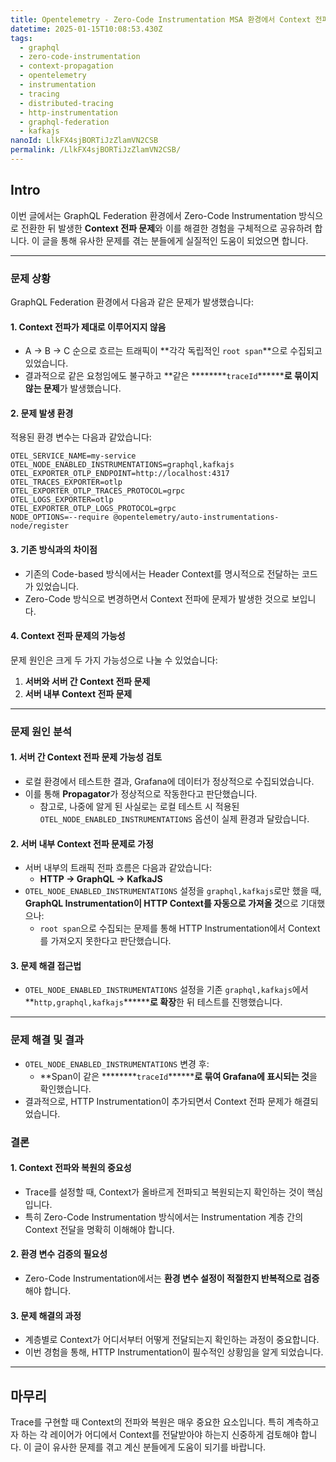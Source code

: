 ```yaml
---
title: Opentelemetry - Zero-Code Instrumentation MSA 환경에서 Context 전파 문제와 해결 경험 공유
datetime: 2025-01-15T10:08:53.430Z
tags:
  - graphql
  - zero-code-instrumentation
  - context-propagation
  - opentelemetry
  - instrumentation
  - tracing
  - distributed-tracing
  - http-instrumentation
  - graphql-federation
  - kafkajs
nanoId: LlkFX4sjBORTiJzZlamVN2CSB
permalink: /LlkFX4sjBORTiJzZlamVN2CSB/
---
```

## Intro

이번 글에서는 GraphQL Federation 환경에서 Zero-Code Instrumentation 방식으로 전환한 뒤 발생한 **Context 전파 문제**와 이를 해결한 경험을 구체적으로 공유하려 합니다. 이 글을 통해 유사한 문제를 겪는 분들에게 실질적인 도움이 되었으면 합니다.

---

### 문제 상황

GraphQL Federation 환경에서 다음과 같은 문제가 발생했습니다:

#### 1. Context 전파가 제대로 이루어지지 않음

- A -> B -> C 순으로 흐르는 트래픽이 **각각 독립적인 `root span`**으로 수집되고 있었습니다.
- 결과적으로 같은 요청임에도 불구하고 **같은 ********`traceId`********로 묶이지 않는 문제**가 발생했습니다.

#### 2. 문제 발생 환경

적용된 환경 변수는 다음과 같았습니다:

```
OTEL_SERVICE_NAME=my-service
OTEL_NODE_ENABLED_INSTRUMENTATIONS=graphql,kafkajs
OTEL_EXPORTER_OTLP_ENDPOINT=http://localhost:4317
OTEL_TRACES_EXPORTER=otlp
OTEL_EXPORTER_OTLP_TRACES_PROTOCOL=grpc
OTEL_LOGS_EXPORTER=otlp
OTEL_EXPORTER_OTLP_LOGS_PROTOCOL=grpc
NODE_OPTIONS=--require @opentelemetry/auto-instrumentations-node/register
```

#### 3. 기존 방식과의 차이점

- 기존의 Code-based 방식에서는 Header Context를 명시적으로 전달하는 코드가 있었습니다.
- Zero-Code 방식으로 변경하면서 Context 전파에 문제가 발생한 것으로 보입니다.

#### 4. Context 전파 문제의 가능성

문제 원인은 크게 두 가지 가능성으로 나눌 수 있었습니다:

1. **서버와 서버 간 Context 전파 문제**
2. **서버 내부 Context 전파 문제**

---

### 문제 원인 분석

#### 1. 서버 간 Context 전파 문제 가능성 검토

- 로컬 환경에서 테스트한 결과, Grafana에 데이터가 정상적으로 수집되었습니다.
- 이를 통해 **Propagator**가 정상적으로 작동한다고 판단했습니다.
  - 참고로, 나중에 알게 된 사실로는 로컬 테스트 시 적용된 `OTEL_NODE_ENABLED_INSTRUMENTATIONS` 옵션이 실제 환경과 달랐습니다.

#### 2. 서버 내부 Context 전파 문제로 가정

- 서버 내부의 트래픽 전파 흐름은 다음과 같았습니다:
  - **HTTP -> GraphQL -> KafkaJS**
- `OTEL_NODE_ENABLED_INSTRUMENTATIONS` 설정을 `graphql,kafkajs`로만 했을 때, **GraphQL Instrumentation이 HTTP Context를 자동으로 가져올 것**으로 기대했으나:
  - `root span`으로 수집되는 문제를 통해 HTTP Instrumentation에서 Context를 가져오지 못한다고 판단했습니다.

#### 3. 문제 해결 접근법

- `OTEL_NODE_ENABLED_INSTRUMENTATIONS` 설정을 기존 `graphql,kafkajs`에서 **`http,graphql,kafkajs`********로 확장**한 뒤 테스트를 진행했습니다.

---

### 문제 해결 및 결과

- `OTEL_NODE_ENABLED_INSTRUMENTATIONS` 변경 후:
  - **Span이 같은 ********`traceId`********로 묶여 Grafana에 표시되는 것**을 확인했습니다.
- 결과적으로, HTTP Instrumentation이 추가되면서 Context 전파 문제가 해결되었습니다.

### 결론

#### 1. Context 전파와 복원의 중요성

- Trace를 설정할 때, Context가 올바르게 전파되고 복원되는지 확인하는 것이 핵심입니다.
- 특히 Zero-Code Instrumentation 방식에서는 Instrumentation 계층 간의 Context 전달을 명확히 이해해야 합니다.

#### 2. 환경 변수 검증의 필요성

- Zero-Code Instrumentation에서는 **환경 변수 설정이 적절한지 반복적으로 검증**해야 합니다.

#### 3. 문제 해결의 과정

- 계층별로 Context가 어디서부터 어떻게 전달되는지 확인하는 과정이 중요합니다.
- 이번 경험을 통해, HTTP Instrumentation이 필수적인 상황임을 알게 되었습니다.

---

## 마무리

Trace를 구현할 때 Context의 전파와 복원은 매우 중요한 요소입니다. 특히 계측하고자 하는 각 레이어가 어디에서 Context를 전달받아야 하는지 신중하게 검토해야 합니다. 이 글이 유사한 문제를 겪고 계신 분들에게 도움이 되기를 바랍니다.